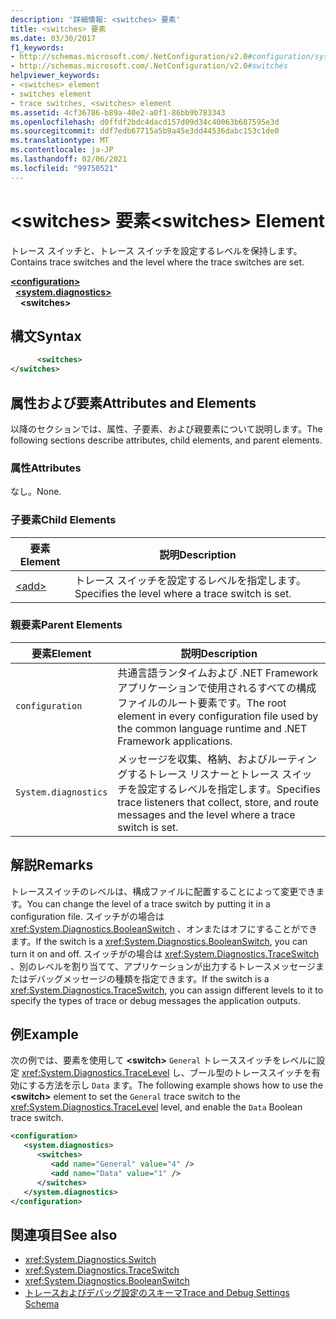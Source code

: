 ```yaml
---
description: '詳細情報: <switches> 要素'
title: <switches> 要素
ms.date: 03/30/2017
f1_keywords:
- http://schemas.microsoft.com/.NetConfiguration/v2.0#configuration/system.diagnostics/switches
- http://schemas.microsoft.com/.NetConfiguration/v2.0#switches
helpviewer_keywords:
- <switches> element
- switches element
- trace switches, <switches> element
ms.assetid: 4cf36786-b89a-40e2-a0f1-86bb9b783343
ms.openlocfilehash: d0ffdf2bdc4dacd157d09d34c40063b687595e3d
ms.sourcegitcommit: ddf7edb67715a5b9a45e3dd44536dabc153c1de0
ms.translationtype: MT
ms.contentlocale: ja-JP
ms.lasthandoff: 02/06/2021
ms.locfileid: "99750521"
---
```

# <a name="switches-element"></a><span data-ttu-id="8316d-103">\<switches> 要素</span><span class="sxs-lookup"><span data-stu-id="8316d-103">\<switches> Element</span></span>

<span data-ttu-id="8316d-104">トレース スイッチと、トレース スイッチを設定するレベルを保持します。</span><span class="sxs-lookup"><span data-stu-id="8316d-104">Contains trace switches and the level where the trace switches are set.</span></span>  

[**\<configuration>**](../configuration-element.md)\
&nbsp;&nbsp;[**\<system.diagnostics>**](system-diagnostics-element.md)\
&nbsp;&nbsp;&nbsp;&nbsp;**\<switches>**

## <a name="syntax"></a><span data-ttu-id="8316d-105">構文</span><span class="sxs-lookup"><span data-stu-id="8316d-105">Syntax</span></span>  
  
```xml  
      <switches>
</switches>  
```  
  
## <a name="attributes-and-elements"></a><span data-ttu-id="8316d-106">属性および要素</span><span class="sxs-lookup"><span data-stu-id="8316d-106">Attributes and Elements</span></span>  

 <span data-ttu-id="8316d-107">以降のセクションでは、属性、子要素、および親要素について説明します。</span><span class="sxs-lookup"><span data-stu-id="8316d-107">The following sections describe attributes, child elements, and parent elements.</span></span>  
  
### <a name="attributes"></a><span data-ttu-id="8316d-108">属性</span><span class="sxs-lookup"><span data-stu-id="8316d-108">Attributes</span></span>  

 <span data-ttu-id="8316d-109">なし。</span><span class="sxs-lookup"><span data-stu-id="8316d-109">None.</span></span>  
  
### <a name="child-elements"></a><span data-ttu-id="8316d-110">子要素</span><span class="sxs-lookup"><span data-stu-id="8316d-110">Child Elements</span></span>  
  
|<span data-ttu-id="8316d-111">要素</span><span class="sxs-lookup"><span data-stu-id="8316d-111">Element</span></span>|<span data-ttu-id="8316d-112">説明</span><span class="sxs-lookup"><span data-stu-id="8316d-112">Description</span></span>|  
|-------------|-----------------|  
|[\<add>](add-element-for-switches.md)|<span data-ttu-id="8316d-113">トレース スイッチを設定するレベルを指定します。</span><span class="sxs-lookup"><span data-stu-id="8316d-113">Specifies the level where a trace switch is set.</span></span>|  
  
### <a name="parent-elements"></a><span data-ttu-id="8316d-114">親要素</span><span class="sxs-lookup"><span data-stu-id="8316d-114">Parent Elements</span></span>  
  
|<span data-ttu-id="8316d-115">要素</span><span class="sxs-lookup"><span data-stu-id="8316d-115">Element</span></span>|<span data-ttu-id="8316d-116">説明</span><span class="sxs-lookup"><span data-stu-id="8316d-116">Description</span></span>|  
|-------------|-----------------|  
|`configuration`|<span data-ttu-id="8316d-117">共通言語ランタイムおよび .NET Framework アプリケーションで使用されるすべての構成ファイルのルート要素です。</span><span class="sxs-lookup"><span data-stu-id="8316d-117">The root element in every configuration file used by the common language runtime and .NET Framework applications.</span></span>|  
|`System.diagnostics`|<span data-ttu-id="8316d-118">メッセージを収集、格納、およびルーティングするトレース リスナーとトレース スイッチを設定するレベルを指定します。</span><span class="sxs-lookup"><span data-stu-id="8316d-118">Specifies trace listeners that collect, store, and route messages and the level where a trace switch is set.</span></span>|  
  
## <a name="remarks"></a><span data-ttu-id="8316d-119">解説</span><span class="sxs-lookup"><span data-stu-id="8316d-119">Remarks</span></span>  

 <span data-ttu-id="8316d-120">トレーススイッチのレベルは、構成ファイルに配置することによって変更できます。</span><span class="sxs-lookup"><span data-stu-id="8316d-120">You can change the level of a trace switch by putting it in a configuration file.</span></span> <span data-ttu-id="8316d-121">スイッチがの場合は <xref:System.Diagnostics.BooleanSwitch> 、オンまたはオフにすることができます。</span><span class="sxs-lookup"><span data-stu-id="8316d-121">If the switch is a <xref:System.Diagnostics.BooleanSwitch>, you can turn it on and off.</span></span> <span data-ttu-id="8316d-122">スイッチがの場合は <xref:System.Diagnostics.TraceSwitch> 、別のレベルを割り当てて、アプリケーションが出力するトレースメッセージまたはデバッグメッセージの種類を指定できます。</span><span class="sxs-lookup"><span data-stu-id="8316d-122">If the switch is a <xref:System.Diagnostics.TraceSwitch>, you can assign different levels to it to specify the types of trace or debug messages the application outputs.</span></span>  
  
## <a name="example"></a><span data-ttu-id="8316d-123">例</span><span class="sxs-lookup"><span data-stu-id="8316d-123">Example</span></span>  

 <span data-ttu-id="8316d-124">次の例では、要素を使用して **\<switch>** `General` トレーススイッチをレベルに設定 <xref:System.Diagnostics.TraceLevel> し、ブール型のトレーススイッチを有効にする方法を示し `Data` ます。</span><span class="sxs-lookup"><span data-stu-id="8316d-124">The following example shows how to use the **\<switch>** element to set the `General` trace switch to the <xref:System.Diagnostics.TraceLevel> level, and enable the `Data` Boolean trace switch.</span></span>  
  
```xml  
<configuration>  
   <system.diagnostics>  
      <switches>  
         <add name="General" value="4" />  
         <add name="Data" value="1" />  
      </switches>  
   </system.diagnostics>  
</configuration>  
```  
  
## <a name="see-also"></a><span data-ttu-id="8316d-125">関連項目</span><span class="sxs-lookup"><span data-stu-id="8316d-125">See also</span></span>

- <xref:System.Diagnostics.Switch>
- <xref:System.Diagnostics.TraceSwitch>
- <xref:System.Diagnostics.BooleanSwitch>
- [<span data-ttu-id="8316d-126">トレースおよびデバッグ設定のスキーマ</span><span class="sxs-lookup"><span data-stu-id="8316d-126">Trace and Debug Settings Schema</span></span>](index.md)
